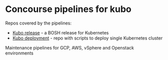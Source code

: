 # Concourse pipelines for kubo

Repos covered by the pipelines:
- [Kubo release](https://www.github.com/cloudfoundry-incubator/kubo-release) - a BOSH release for Kubernetes
- [Kubo deployment](https://www.github.com/cloudfoundry-incubator/kubo-deployment) - repo with scripts to deploy single Kubernetes cluster

Maintenance pipelines for GCP, AWS, vSphere and Openstack environments
